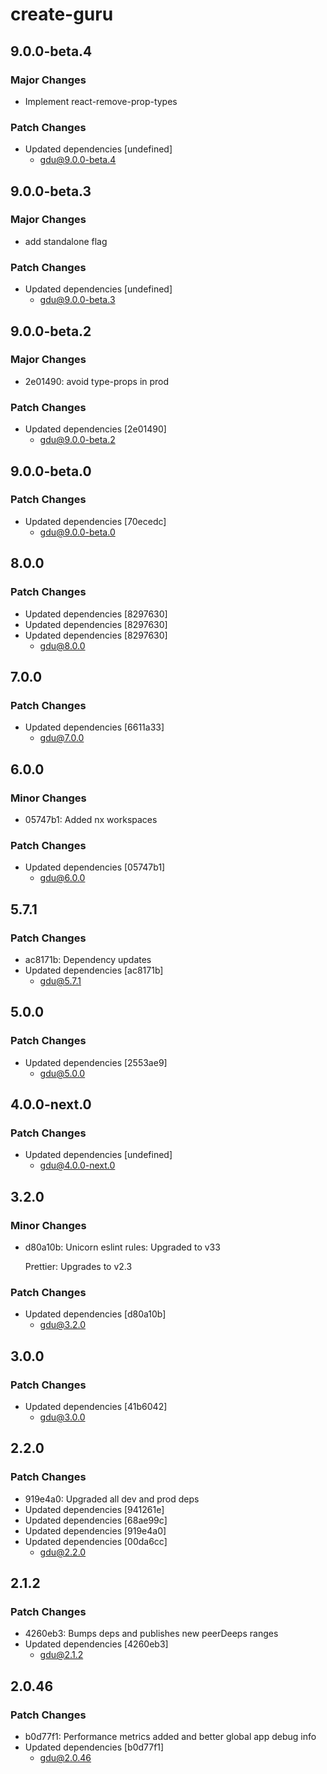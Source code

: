 # create-guru

## 9.0.0-beta.4

### Major Changes

-   Implement react-remove-prop-types

### Patch Changes

-   Updated dependencies [undefined]
    -   gdu@9.0.0-beta.4

## 9.0.0-beta.3

### Major Changes

-   add standalone flag

### Patch Changes

-   Updated dependencies [undefined]
    -   gdu@9.0.0-beta.3

## 9.0.0-beta.2

### Major Changes

-   2e01490: avoid type-props in prod

### Patch Changes

-   Updated dependencies [2e01490]
    -   gdu@9.0.0-beta.2

## 9.0.0-beta.0

### Patch Changes

-   Updated dependencies [70ecedc]
    -   gdu@9.0.0-beta.0

## 8.0.0

### Patch Changes

-   Updated dependencies [8297630]
-   Updated dependencies [8297630]
-   Updated dependencies [8297630]
    -   gdu@8.0.0

## 7.0.0

### Patch Changes

-   Updated dependencies [6611a33]
    -   gdu@7.0.0

## 6.0.0

### Minor Changes

-   05747b1: Added nx workspaces

### Patch Changes

-   Updated dependencies [05747b1]
    -   gdu@6.0.0

## 5.7.1

### Patch Changes

-   ac8171b: Dependency updates
-   Updated dependencies [ac8171b]
    -   gdu@5.7.1

## 5.0.0

### Patch Changes

-   Updated dependencies [2553ae9]
    -   gdu@5.0.0

## 4.0.0-next.0

### Patch Changes

-   Updated dependencies [undefined]
    -   gdu@4.0.0-next.0

## 3.2.0

### Minor Changes

-   d80a10b: Unicorn eslint rules: Upgraded to v33

    Prettier: Upgrades to v2.3

### Patch Changes

-   Updated dependencies [d80a10b]
    -   gdu@3.2.0

## 3.0.0

### Patch Changes

-   Updated dependencies [41b6042]
    -   gdu@3.0.0

## 2.2.0

### Patch Changes

-   919e4a0: Upgraded all dev and prod deps
-   Updated dependencies [941261e]
-   Updated dependencies [68ae99c]
-   Updated dependencies [919e4a0]
-   Updated dependencies [00da6cc]
    -   gdu@2.2.0

## 2.1.2

### Patch Changes

-   4260eb3: Bumps deps and publishes new peerDeeps ranges
-   Updated dependencies [4260eb3]
    -   gdu@2.1.2

## 2.0.46

### Patch Changes

-   b0d77f1: Performance metrics added and better global app debug info
-   Updated dependencies [b0d77f1]
    -   gdu@2.0.46
